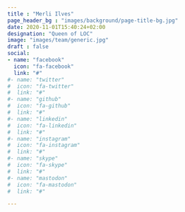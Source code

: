 ```yaml
---
title : "Merli Ilves"
page_header_bg : "images/background/page-title-bg.jpg"
date: 2020-11-01T15:40:24+02:00
designation: "Queen of LOC"
image: "images/team/generic.jpg"
draft : false
social:
- name: "facebook"
  icon: "fa-facebook"
  link: "#"
#- name: "twitter"
#  icon: "fa-twitter"
#  link: "#"
#- name: "github"
#  icon: "fa-github"
#  link: "#"
#- name: "linkedin"
#  icon: "fa-linkedin"
#  link: "#"
#- name: "instagram"
#  icon: "fa-instagram"
#  link: "#"
#- name: "skype"
#  icon: "fa-skype"
#  link: "#"
#- name: "mastodon"
#  icon: "fa-mastodon"
#  link: "#"

---
```

